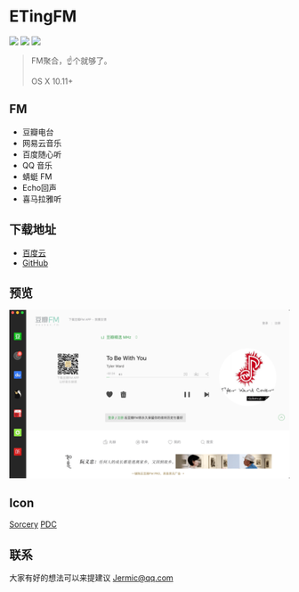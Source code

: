 # ETingFM

![](https://img.shields.io/badge/platform-macOS-red.svg) ![](https://img.shields.io/badge/language-swift-orange.svg) ![](https://img.shields.io/badge/version-0.02-red.svg)

>FM聚合，☝️个就够了。
>
>OS X 10.11+

## FM
* 豆瓣电台
* 网易云音乐
* 百度随心听
* QQ 音乐
* 蜻蜓 FM
* Echo回声
* 喜马拉雅听

## 下载地址
* [百度云](https://pan.baidu.com/s/1jIoTlsU)
* [GitHub](https://github.com/Jermic/ETingFM/releases)

## 预览
![](https://raw.githubusercontent.com/Jermic/ETingFM/master/p2.png)

## Icon
[Sorcery](http://coolapk.com/apk/com.sorcerer.sorcery.iconpack)
[PDC](http://coolapk.com/apk/com.pandecheng.iconpack)

## 联系
大家有好的想法可以来提建议
Jermic@qq.com